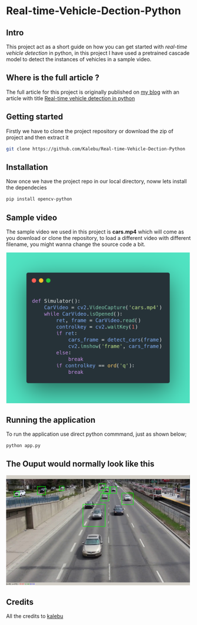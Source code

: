 # Real-time-Vehicle-Dection-Python

Intro
----------
This project act as a short guide on how you can get started with *real-time vehicle detection* in python, in this project 
I have used a pretrained cascade model to detect the instances of vehicles in a sample video.

Where is the full article ?
----------------------------
The full article for this project is originally published on [my blog](kalebujordan.com) with an article with title [Real-time vehicle detection in python](https://kalebujordan.com/real-time-vehicle-detection-with-opencv-in-10-minutes/)


Getting started 
----------------
Firstly we have to clone the project repository or download the zip of project and then extract it 


```bash
git clone https://github.com/Kalebu/Real-time-Vehicle-Dection-Python
```

Installation
-------------
Now once we have the project repo in our local directory, noww lets install the dependecies

```bash
pip install opencv-python
```

Sample video
------------
The sample video we used in this project is **cars.mp4** which will come as you download or clone the repository, 
to load a different video with different filename, you might wanna change the source code a bit.


<img src="simulator.png" alt="drawing" width="500"/>


Running the application 
-----------------------
To run the application use direct python commmand, just as shown below;

```bash
python app.py 
```

The Ouput would normally look like this
-----------------------------------------

<img src="sample.png" alt="drawing" width="500"/>




Credits
-----------
All the credits to [kalebu](github.com/kalebu)